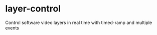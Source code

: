 layer-control
==============
Control software video layers in real time with timed-ramp and multiple events